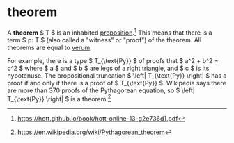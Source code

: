 # theorem

A **theorem** $ T $ is an inhabited [proposition](/logic/proposition.md).[^1]
This means that there is a term $ p: T $ (also called a "witness" or "proof") of
the theorem. All theorems are equal to [verum](/logic/curry-howard.md).

<!-- prettier-ignore -->
For example, there is a type $ T_{\text{Py}} $ of proofs that $ a^2 + b^2 = c^2
$ where $ a $ and $ b $ are legs of a right triangle, and $ c $ is its
hypotenuse. The propositional truncation $ \left\| T_{\text{Py}} \right\| $ has
a proof if and only if there is a proof of $ T_{\text{Py}} $. Wikipedia says
there are more than 370 proofs of the Pythagorean equation, so
$ \left\| T_{\text{Py}} \right\| $ is a theorem.[^2]

[^1]: https://hott.github.io/book/hott-online-13-g2e736d1.pdf
[^2]: https://en.wikipedia.org/wiki/Pythagorean_theorem
